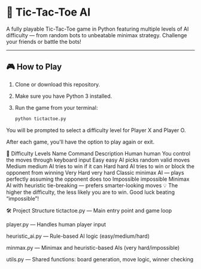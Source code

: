 # 🤖 Tic-Tac-Toe AI

A fully playable Tic-Tac-Toe game in Python featuring multiple levels of AI difficulty — from random bots to unbeatable minimax strategy. Challenge your friends or battle the bots!

---

## 🎮 How to Play

1. Clone or download this repository.
2. Make sure you have Python 3 installed.
3. Run the game from your terminal:

   ```bash
   python tictactoe.py
   ```
You will be prompted to select a difficulty level for Player X and Player O.

After each game, you'll have the option to play again or exit.

🧠 Difficulty Levels
Name	Command	Description
Human	human	You control the moves through keyboard input
Easy	easy	AI picks random valid moves
Medium	medium	AI tries to win if it can
Hard	hard	AI tries to win or block the opponent from winning
Very Hard	very hard	Classic minimax AI — plays perfectly assuming the opponent does too
Impossible	impossible	Minimax AI with heuristic tie-breaking — prefers smarter-looking moves
💡 The higher the difficulty, the less likely you are to win. Good luck beating “impossible”!

🛠 Project Structure
tictactoe.py — Main entry point and game loop

player.py — Handles human player input

heuristic_ai.py — Rule-based AI logic (easy/medium/hard)

minmax.py — Minimax and heuristic-based AIs (very hard/impossible)

utils.py — Shared functions: board generation, move logic, winner checking
